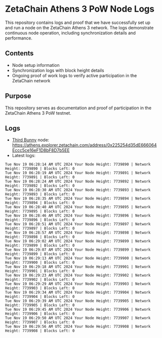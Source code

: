 # ZetaChain Athens 3 PoW Node Logs
This repository contains logs and proof that we have successfully set up and run a node on the ZetaChain Athens 3 network. The logs demonstrate continuous node operation, including synchronization details and performance.

## Contents
- Node setup information
- Synchronization logs with block height details
- Ongoing proof of work logs to verify active participation in the ZetaChain network

## Purpose
This repository serves as documentation and proof of participation in the ZetaChain Athens 3 PoW testnet.

## Logs

- [Third Bunny](https://thirdbunny.xyz/) node: https://athens.explorer.zetachain.com/address/0x225254d35dE666064Eccc5ce16eF1D8bF8D7b5EE
- Latest logs:
```
Tue Nov 19 06:28:14 AM UTC 2024 Your Node Height: 7739890 | Network Height: 7739890 | Blocks Left: 0
Tue Nov 19 06:28:19 AM UTC 2024 Your Node Height: 7739891 | Network Height: 7739891 | Blocks Left: 0
Tue Nov 19 06:28:24 AM UTC 2024 Your Node Height: 7739892 | Network Height: 7739892 | Blocks Left: 0
Tue Nov 19 06:28:30 AM UTC 2024 Your Node Height: 7739893 | Network Height: 7739893 | Blocks Left: 0
Tue Nov 19 06:28:35 AM UTC 2024 Your Node Height: 7739894 | Network Height: 7739894 | Blocks Left: 0
Tue Nov 19 06:28:40 AM UTC 2024 Your Node Height: 7739895 | Network Height: 7739895 | Blocks Left: 0
Tue Nov 19 06:28:46 AM UTC 2024 Your Node Height: 7739896 | Network Height: 7739896 | Blocks Left: 0
Tue Nov 19 06:28:51 AM UTC 2024 Your Node Height: 7739897 | Network Height: 7739897 | Blocks Left: 0
Tue Nov 19 06:28:57 AM UTC 2024 Your Node Height: 7739898 | Network Height: 7739898 | Blocks Left: 0
Tue Nov 19 06:29:02 AM UTC 2024 Your Node Height: 7739899 | Network Height: 7739899 | Blocks Left: 0
Tue Nov 19 06:29:07 AM UTC 2024 Your Node Height: 7739899 | Network Height: 7739899 | Blocks Left: 0
Tue Nov 19 06:29:13 AM UTC 2024 Your Node Height: 7739900 | Network Height: 7739900 | Blocks Left: 0
Tue Nov 19 06:29:18 AM UTC 2024 Your Node Height: 7739901 | Network Height: 7739901 | Blocks Left: 0
Tue Nov 19 06:29:23 AM UTC 2024 Your Node Height: 7739902 | Network Height: 7739902 | Blocks Left: 0
Tue Nov 19 06:29:29 AM UTC 2024 Your Node Height: 7739903 | Network Height: 7739903 | Blocks Left: 0
Tue Nov 19 06:29:34 AM UTC 2024 Your Node Height: 7739904 | Network Height: 7739904 | Blocks Left: 0
Tue Nov 19 06:29:39 AM UTC 2024 Your Node Height: 7739905 | Network Height: 7739905 | Blocks Left: 0
Tue Nov 19 06:29:45 AM UTC 2024 Your Node Height: 7739906 | Network Height: 7739906 | Blocks Left: 0
Tue Nov 19 06:29:50 AM UTC 2024 Your Node Height: 7739907 | Network Height: 7739907 | Blocks Left: 0
Tue Nov 19 06:29:56 AM UTC 2024 Your Node Height: 7739908 | Network Height: 7739908 | Blocks Left: 0
```
